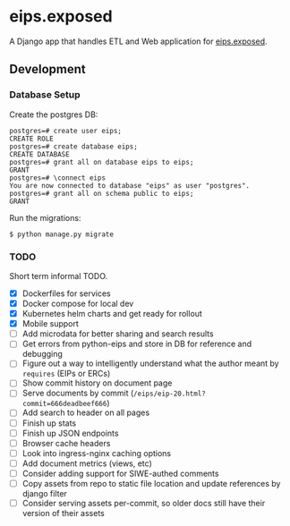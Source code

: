 # eips.exposed

A Django app that handles ETL and Web application for [eips.exposed](https://eips.exposed/).

## Development

### Database Setup

Create the postgres DB:

```psql
postgres=# create user eips;
CREATE ROLE
postgres=# create database eips;
CREATE DATABASE
postgres=# grant all on database eips to eips;
GRANT
postgres=# \connect eips
You are now connected to database "eips" as user "postgres".
postgres=# grant all on schema public to eips;
GRANT
```

Run the migrations:

```
$ python manage.py migrate
```

### TODO

Short term informal TODO.

- [X] Dockerfiles for services
- [X] Docker compose for local dev
- [X] Kubernetes helm charts and get ready for rollout
- [X] Mobile support
- [ ] Add microdata for better sharing and search results
- [ ] Get errors from python-eips and store in DB for reference and debugging
- [ ] Figure out a way to intelligently understand what the author meant by `requires` (EIPs or ERCs)
- [ ] Show commit history on document page
- [ ] Serve documents by commit (`/eips/eip-20.html?commit=666deadbeef666`)
- [ ] Add search to header on all pages
- [ ] Finish up stats
- [ ] Finish up JSON endpoints
- [ ] Browser cache headers
- [ ] Look into ingress-nginx caching options
- [ ] Add document metrics (views, etc)
- [ ] Consider adding support for SIWE-authed comments
- [ ] Copy assets from repo to static file location and update references by django filter
- [ ] Consider serving assets per-commit, so older docs still have their version of their assets
